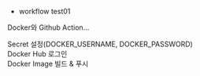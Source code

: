 - workflow test01

Docker와 Github Action...

Secret 설정(DOCKER_USERNAME, DOCKER_PASSWORD)    
Docker Hub 로그인    
Docker Image 빌드 & 푸시
